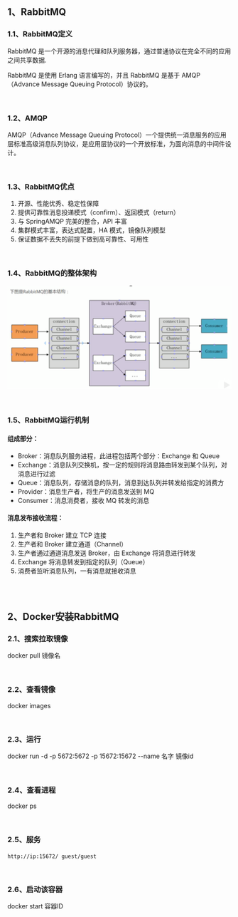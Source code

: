 ## 1、RabbitMQ

### 1.1、RabbitMQ定义

RabbitMQ 是一个开源的消息代理和队列服务器，通过普通协议在完全不同的应用之间共享数据.

RabbitMQ 是使用 Erlang 语言编写的，并且 RabbitMQ 是基于 AMQP（Advance Message Queuing Protocol）协议的。

<br>

### 1.2、AMQP

AMQP（Advance Message Queuing Protocol）一个提供统一消息服务的应用层标准高级消息队列协议，是应用层协议的一个开放标准，为面向消息的中间件设计。

<br>

### 1.3、RabbitMQ优点

1. 开源、性能优秀、稳定性保障
2. 提供可靠性消息投递模式（confirm）、返回模式（return）
3. 与 SpringAMQP 完美的整合，API 丰富
4. 集群模式丰富，表达式配置，HA 模式，镜像队列模型
5. 保证数据不丢失的前提下做到高可靠性、可用性

<br>

### 1.4、RabbitMQ的整体架构

![looper_2020-08-10_19-07-17.png](image/looper_2020-08-10_19-07-17.png)

<br>

### 1.5、RabbitMQ运行机制

#### 组成部分：

* Broker：消息队列服务进程，此进程包括两个部分：Exchange 和 Queue
* Exchange：消息队列交换机，按一定的规则将消息路由转发到某个队列，对消息进行过滤
* Queue：消息队列，存储消息的队列，消息到达队列并转发给指定的消费方
* Provider：消息生产者，将生产的消息发送到 MQ
* Consumer：消息消费者，接收 MQ 转发的消息

#### 消息发布接收流程：

1. 生产者和 Broker 建立 TCP 连接
2. 生产者和 Broker 建立通道（Channel）
3. 生产者通过通道消息发送 Broker，由 Exchange 将消息进行转发
4. Exchange 将消息转发到指定的队列（Queue）
5. 消费者监听消息队列，一有消息就接收消息

<br>

<br>

## 2、Docker安装RabbitMQ

### 2.1、搜索拉取镜像

docker pull 镜像名

<br>

### 2.2、查看镜像

docker images

<br>

### 2.3、运行

docker run -d -p 5672:5672 -p 15672:15672 --name 名字 镜像id

<br>

### 2.4、查看进程

docker ps

<br>

### 2.5、服务

`http://ip:15672/ guest/guest`

<br>

### 2.6、启动该容器

docker start 容器ID

<br>